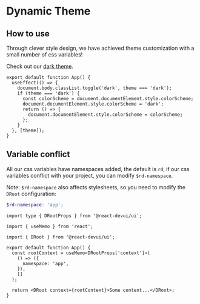 # Dynamic Theme

## How to use

Through clever style design, we have achieved theme customization with a small number of css variables!

Check out our [dark theme](https://github.com/DevCloudFE/react-devui/blob/main/packages/ui/src/styles/theme-dark.scss).

```tsx
export default function App() {
  useEffect(() => {
    document.body.classList.toggle('dark', theme === 'dark');
    if (theme === 'dark') {
      const colorScheme = document.documentElement.style.colorScheme;
      document.documentElement.style.colorScheme = 'dark';
      return () => {
        document.documentElement.style.colorScheme = colorScheme;
      };
    }
  }, [theme]);
}
```

## Variable conflict

All our css variables have namespaces added, the default is `rd`, if our css variables conflict with your project, you can modify `$rd-namespace`.

Note: `$rd-namespace` also affects stylesheets, so you need to modify the `DRoot` configuration:

```scss
$rd-namespace: 'app';
```

```tsx
import type { DRootProps } from '@react-devui/ui';

import { useMemo } from 'react';

import { DRoot } from '@react-devui/ui';

export default function App() {
  const rootContext = useMemo<DRootProps['context']>(
    () => ({
      namespace: 'app',
    }),
    []
  );

  return <DRoot context={rootContext}>Some content...</DRoot>;
}
```
